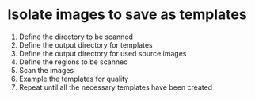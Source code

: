 # Isolate images to save as templates

1. Define the directory to be scanned
2. Define the output directory for templates
3. Define the output directory for used source images
4. Define the regions to be scanned
5. Scan the images
6. Example the templates for quality
7. Repeat until all the necessary templates have been created

